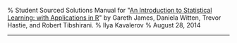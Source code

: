 % Student Sourced Solutions Manual for "[An Introduction to Statistical Learning: with Applications in R](http://www.amazon.com/Introduction-Statistical-Learning-Applications-Statistics/dp/1461471370)" by Gareth James, Daniela Witten, Trevor Hastie, and Robert Tibshirani.
% Ilya Kavalerov
% August 28, 2014

---

